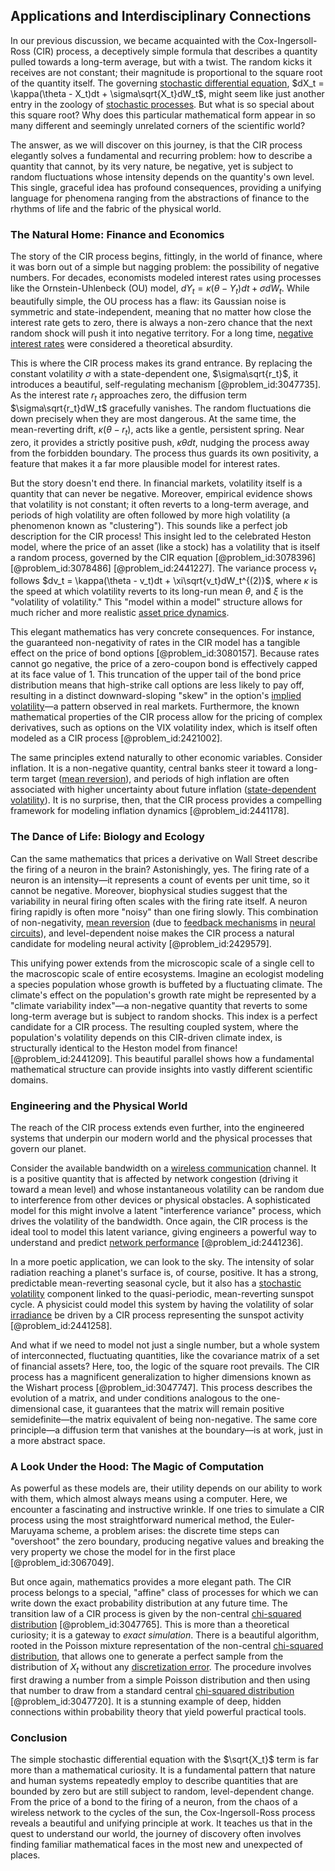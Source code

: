 ## Applications and Interdisciplinary Connections

In our previous discussion, we became acquainted with the Cox-Ingersoll-Ross (CIR) process, a deceptively simple formula that describes a quantity pulled towards a long-term average, but with a twist. The random kicks it receives are not constant; their magnitude is proportional to the square root of the quantity itself. The governing [stochastic differential equation](@article_id:139885), $dX_t = \kappa(\theta - X_t)dt + \sigma\sqrt{X_t}dW_t$, might seem like just another entry in the zoology of [stochastic processes](@article_id:141072). But what is so special about this square root? Why does this particular mathematical form appear in so many different and seemingly unrelated corners of the scientific world?

The answer, as we will discover on this journey, is that the CIR process elegantly solves a fundamental and recurring problem: how to describe a quantity that cannot, by its very nature, be negative, yet is subject to random fluctuations whose intensity depends on the quantity's own level. This single, graceful idea has profound consequences, providing a unifying language for phenomena ranging from the abstractions of finance to the rhythms of life and the fabric of the physical world.

### The Natural Home: Finance and Economics

The story of the CIR process begins, fittingly, in the world of finance, where it was born out of a simple but nagging problem: the possibility of negative numbers. For decades, economists modeled interest rates using processes like the Ornstein-Uhlenbeck (OU) model, $dY_t = \kappa(\theta - Y_t)dt + \sigma dW_t$. While beautifully simple, the OU process has a flaw: its Gaussian noise is symmetric and state-independent, meaning that no matter how close the interest rate gets to zero, there is always a non-zero chance that the next random shock will push it into negative territory. For a long time, [negative interest rates](@article_id:146663) were considered a theoretical absurdity.

This is where the CIR process makes its grand entrance. By replacing the constant volatility $\sigma$ with a state-dependent one, $\sigma\sqrt{r_t}$, it introduces a beautiful, self-regulating mechanism [@problem_id:3047735]. As the interest rate $r_t$ approaches zero, the diffusion term $\sigma\sqrt{r_t}dW_t$ gracefully vanishes. The random fluctuations die down precisely when they are most dangerous. At the same time, the mean-reverting drift, $\kappa(\theta - r_t)$, acts like a gentle, persistent spring. Near zero, it provides a strictly positive push, $\kappa\theta dt$, nudging the process away from the forbidden boundary. The process thus guards its own positivity, a feature that makes it a far more plausible model for interest rates.

But the story doesn't end there. In financial markets, volatility itself is a quantity that can never be negative. Moreover, empirical evidence shows that volatility is not constant; it often reverts to a long-term average, and periods of high volatility are often followed by more high volatility (a phenomenon known as "clustering"). This sounds like a perfect job description for the CIR process! This insight led to the celebrated Heston model, where the price of an asset (like a stock) has a volatility that is itself a random process, governed by the CIR equation [@problem_id:3078396] [@problem_id:3078486] [@problem_id:2441227]. The variance process $v_t$ follows $dv_t = \kappa(\theta - v_t)dt + \xi\sqrt{v_t}dW_t^{(2)}$, where $\kappa$ is the speed at which volatility reverts to its long-run mean $\theta$, and $\xi$ is the "volatility of volatility." This "model within a model" structure allows for much richer and more realistic [asset price dynamics](@article_id:635107).

This elegant mathematics has very concrete consequences. For instance, the guaranteed non-negativity of rates in the CIR model has a tangible effect on the price of bond options [@problem_id:3080157]. Because rates cannot go negative, the price of a zero-coupon bond is effectively capped at its face value of 1. This truncation of the upper tail of the bond price distribution means that high-strike call options are less likely to pay off, resulting in a distinct downward-sloping "skew" in the option's [implied volatility](@article_id:141648)—a pattern observed in real markets. Furthermore, the known mathematical properties of the CIR process allow for the pricing of complex derivatives, such as options on the VIX volatility index, which is itself often modeled as a CIR process [@problem_id:2421002].

The same principles extend naturally to other economic variables. Consider inflation. It is a non-negative quantity, central banks steer it toward a long-term target ([mean reversion](@article_id:146104)), and periods of high inflation are often associated with higher uncertainty about future inflation ([state-dependent volatility](@article_id:637032)). It is no surprise, then, that the CIR process provides a compelling framework for modeling inflation dynamics [@problem_id:2441178].

### The Dance of Life: Biology and Ecology

Can the same mathematics that prices a derivative on Wall Street describe the firing of a neuron in the brain? Astonishingly, yes. The firing rate of a neuron is an intensity—it represents a count of events per unit time, so it cannot be negative. Moreover, biophysical studies suggest that the variability in neural firing often scales with the firing rate itself. A neuron firing rapidly is often more "noisy" than one firing slowly. This combination of non-negativity, [mean reversion](@article_id:146104) (due to [feedback mechanisms](@article_id:269427) in [neural circuits](@article_id:162731)), and level-dependent noise makes the CIR process a natural candidate for modeling neural activity [@problem_id:2429579].

This unifying power extends from the microscopic scale of a single cell to the macroscopic scale of entire ecosystems. Imagine an ecologist modeling a species population whose growth is buffeted by a fluctuating climate. The climate's effect on the population's growth rate might be represented by a "climate variability index"—a non-negative quantity that reverts to some long-term average but is subject to random shocks. This index is a perfect candidate for a CIR process. The resulting coupled system, where the population's volatility depends on this CIR-driven climate index, is structurally identical to the Heston model from finance! [@problem_id:2441209]. This beautiful parallel shows how a fundamental mathematical structure can provide insights into vastly different scientific domains.

### Engineering and the Physical World

The reach of the CIR process extends even further, into the engineered systems that underpin our modern world and the physical processes that govern our planet.

Consider the available bandwidth on a [wireless communication](@article_id:274325) channel. It is a positive quantity that is affected by network congestion (driving it toward a mean level) and whose instantaneous volatility can be random due to interference from other devices or physical obstacles. A sophisticated model for this might involve a latent "interference variance" process, which drives the volatility of the bandwidth. Once again, the CIR process is the ideal tool to model this latent variance, giving engineers a powerful way to understand and predict [network performance](@article_id:268194) [@problem_id:2441236].

In a more poetic application, we can look to the sky. The intensity of solar radiation reaching a planet's surface is, of course, positive. It has a strong, predictable mean-reverting seasonal cycle, but it also has a [stochastic volatility](@article_id:140302) component linked to the quasi-periodic, mean-reverting sunspot cycle. A physicist could model this system by having the volatility of solar [irradiance](@article_id:175971) be driven by a CIR process representing the sunspot activity [@problem_id:2441258].

And what if we need to model not just a single number, but a whole system of interconnected, fluctuating quantities, like the covariance matrix of a set of financial assets? Here, too, the logic of the square root prevails. The CIR process has a magnificent generalization to higher dimensions known as the Wishart process [@problem_id:3047747]. This process describes the evolution of a matrix, and under conditions analogous to the one-dimensional case, it guarantees that the matrix will remain positive semidefinite—the matrix equivalent of being non-negative. The same core principle—a diffusion term that vanishes at the boundary—is at work, just in a more abstract space.

### A Look Under the Hood: The Magic of Computation

As powerful as these models are, their utility depends on our ability to work with them, which almost always means using a computer. Here, we encounter a fascinating and instructive wrinkle. If one tries to simulate a CIR process using the most straightforward numerical method, the Euler-Maruyama scheme, a problem arises: the discrete time steps can "overshoot" the zero boundary, producing negative values and breaking the very property we chose the model for in the first place [@problem_id:3067049].

But once again, mathematics provides a more elegant path. The CIR process belongs to a special, "affine" class of processes for which we can write down the exact probability distribution at any future time. The transition law of a CIR process is given by the non-central [chi-squared distribution](@article_id:164719) [@problem_id:3047765]. This is more than a theoretical curiosity; it is a gateway to *exact simulation*. There is a beautiful algorithm, rooted in the Poisson mixture representation of the non-central [chi-squared distribution](@article_id:164719), that allows one to generate a perfect sample from the distribution of $X_t$ without any [discretization error](@article_id:147395). The procedure involves first drawing a number from a simple Poisson distribution and then using that number to draw from a standard central [chi-squared distribution](@article_id:164719) [@problem_id:3047720]. It is a stunning example of deep, hidden connections within probability theory that yield powerful practical tools.

### Conclusion

The simple stochastic differential equation with the $\sqrt{X_t}$ term is far more than a mathematical curiosity. It is a fundamental pattern that nature and human systems repeatedly employ to describe quantities that are bounded by zero but are still subject to random, level-dependent change. From the price of a bond to the firing of a neuron, from the chaos of a wireless network to the cycles of the sun, the Cox-Ingersoll-Ross process reveals a beautiful and unifying principle at work. It teaches us that in the quest to understand our world, the journey of discovery often involves finding familiar mathematical faces in the most new and unexpected of places.